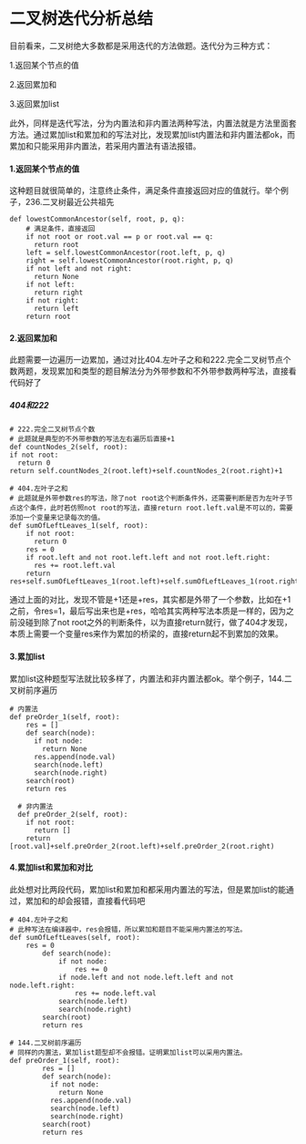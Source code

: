 # 二叉树迭代分析总结

目前看来，二叉树绝大多数都是采用迭代的方法做题。迭代分为三种方式：

1.返回某个节点的值

2.返回累加和

3.返回累加list

此外，同样是迭代写法，分为内置法和非内置法两种写法，内置法就是方法里面套方法。通过累加list和累加和的写法对比，发现累加list内置法和非内置法都ok，而累加和只能采用非内置法，若采用内置法有语法报错。

#### 1.返回某个节点的值
这种题目就很简单的，注意终止条件，满足条件直接返回对应的值就行。举个例子，236.二叉树最近公共祖先

    def lowestCommonAncestor(self, root, p, q):
        # 满足条件，直接返回
        if not root or root.val == p or root.val == q:
          return root
        left = self.lowestCommonAncestor(root.left, p, q)
        right = self.lowestCommonAncestor(root.right, p, q)
        if not left and not right:
          return None
        if not left:
          return right
        if not right:
          return left
        return root

#### 2.返回累加和
此题需要一边遍历一边累加，通过对比404.左叶子之和和222.完全二叉树节点个数两题，发现累加和类型的题目解法分为外带参数和不外带参数两种写法，直接看代码好了
##### 404和222

    # 222.完全二叉树节点个数
    # 此题就是典型的不外带参数的写法左右遍历后直接+1
    def countNodes_2(self, root):
    if not root:
      return 0
    return self.countNodes_2(root.left)+self.countNodes_2(root.right)+1
    
    # 404.左叶子之和
    # 此题就是外带参数res的写法，除了not root这个判断条件外，还需要判断是否为左叶子节点这个条件，此时若仿照not root的写法，直接return root.left.val是不可以的，需要添加一个变量来记录每次的值。
    def sumOfLeftLeaves_1(self, root):
        if not root:
          return 0
        res = 0
        if root.left and not root.left.left and not root.left.right:
          res += root.left.val
        return res+self.sumOfLeftLeaves_1(root.left)+self.sumOfLeftLeaves_1(root.right)
     
通过上面的对比，发现不管是+1还是+res，其实都是外带了一个参数，比如在+1之前，令res=1，最后写出来也是+res，哈哈其实两种写法本质是一样的，因为之前没碰到除了not root之外的判断条件，以为直接return就行，做了404才发现，本质上需要一个变量res来作为累加的桥梁的，直接return起不到累加的效果。

#### 3.累加list
累加list这种题型写法就比较多样了，内置法和非内置法都ok。举个例子，144.二叉树前序遍历

    # 内置法
    def preOrder_1(self, root):
        res = []
        def search(node):
          if not node:
            return None
          res.append(node.val)
          search(node.left)
          search(node.right)
        search(root)
        return res

      # 非内置法
      def preOrder_2(self, root):
        if not root:
          return []
        return [root.val]+self.preOrder_2(root.left)+self.preOrder_2(root.right)

#### 4.累加list和累加和对比
此处想对比两段代码，累加list和累加和都采用内置法的写法，但是累加list的能通过，累加和的却会报错，直接看代码吧

    # 404.左叶子之和
    # 此种写法在编译器中，res会报错，所以累加和题目不能采用内置法的写法。
    def sumOfLeftLeaves(self, root):
        res = 0
            def search(node):
                if not node:
                    res += 0
                if node.left and not node.left.left and not node.left.right:
                    res += node.left.val
                search(node.left)
                search(node.right)
            search(root)
            return res

    # 144.二叉树前序遍历
    # 同样的内置法，累加list题型却不会报错。证明累加list可以采用内置法。
    def preOrder_1(self, root):
            res = []
            def search(node):
              if not node:
                return None
              res.append(node.val)
              search(node.left)
              search(node.right)
            search(root)
            return res
